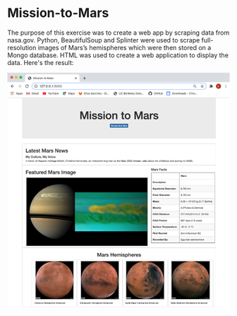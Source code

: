 # Mission-to-Mars
The purpose of this exercise was to create a web app by scraping data from nasa.gov. Python, BeautifulSoup and Splinter were used to scrape full-resolution images of Mars’s hemispheres which were then stored on a Mongo database. HTML was used to create a web application to display the data. Here's the result: 

![](image_mission_to_Mars.png)

